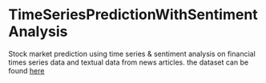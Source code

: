 # TimeSeriesPredictionWithSentimentAnalysis
Stock market prediction using time series &amp; sentiment analysis on financial times series data and textual data from news articles.
the dataset can be found [here](https://drive.google.com/file/d/1y7JZEtCnLYMbSbetr9RxZRnP19Q4iuCe/view?usp=share_link)
